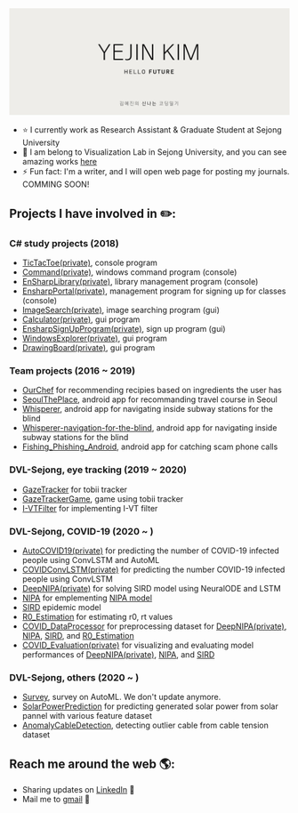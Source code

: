 <img src="https://raw.githubusercontent.com/Yejining/Yejining/master/banner.png" alt="banner that says Yejin Kim - software engineer, data scientist">

- ⭐ I currently work as Research Assistant & Graduate Student at Sejong University
- 👯 I am belong to Visualization Lab in Sejong University, and you can see amazing works [here](https://github.com/DVL-Sejong/)
- ⚡ Fun fact: I'm a writer, and I will open web page for posting my journals. COMMING SOON!

## Projects I have involved in ✏️:
### C# study projects (2018)
- [TicTacToe(private)](https://github.com/Yejining/TicTacToe), console program
- [Command(private)](https://github.com/Yejining/Command), windows command program (console)
- [EnSharpLibrary(private)](https://github.com/Yejining/EnSharpLibrary), library management program (console)
- [EnsharpPortal(private)](https://github.com/Yejining/EnSharpPortal), management program for signing up for classes (console)
- [ImageSearch(private)](https://github.com/Yejining/ImageSearch), image searching program (gui)
- [Calculator(private)](https://github.com/Yejining/Calculator), gui program
- [EnsharpSignUpProgram(private)](https://github.com/Yejining/EnsharpSignUpProgram), sign up program (gui)
- [WindowsExplorer(private)](https://github.com/Yejining/WindowsExplorer), gui program
- [DrawingBoard(private)](https://github.com/Yejining/DrawingBoard), gui program
### Team projects (2016 ~ 2019)
- [OurChef](https://github.com/Yejining/OurChef) for recommending recipies based on ingredients the user has
- [SeoulThePlace](https://github.com/Yejining/SeoulThePlace), android app for recommanding travel course in Seoul
- [Whisperer](https://github.com/Yejining/Whisperer), android app for navigating inside subway stations for the blind 
- [Whisperer-navigation-for-the-blind](https://github.com/Yejining/Whisperer-navigation-for-the-blind), android app for navigating inside subway stations for the blind
- [Fishing_Phishing_Android](https://github.com/Yejining/Fishing_Phishing_Android), android app for catching scam phone calls
### DVL-Sejong, eye tracking (2019 ~ 2020)
- [GazeTracker](https://github.com/Yejining/GazeTracker) for tobii tracker
- [GazeTrackerGame](https://github.com/Yejining/GazeTrackerGame), game using tobii tracker
- [I-VTFilter](https://github.com/Yejining/I-VTFilter) for implementing I-VT filter
### DVL-Sejong, COVID-19 (2020 ~ )
- [AutoCOVID19(private)](https://github.com/Yejining/AutoCOVID19) for predicting the number of COVID-19 infected people using ConvLSTM and AutoML
- [COVIDConvLSTM(private)](https://github.com/Yejining/COVIDConvLSTM) for predicting the number COVID-19 infected people using ConvLSTM
- [DeepNIPA(private)](https://github.com/Yejining/DeepNIPA) for solving SIRD model using NeuralODE and LSTM
- [NIPA](https://github.com/Yejining/NIPA) for emplementing [NIPA model](https://appliednetsci.springeropen.com/articles/10.1007/s41109-020-00274-2)
- [SIRD](https://github.com/Yejining/SIRD) epidemic model
- [R0_Estimation](https://github.com/Yejining/R0_Estimation) for estimating r0, rt values
- [COVID_DataProcessor](https://github.com/Yejining/COVID_DataProcessor) for preprocessing dataset for [DeepNIPA(private)](https://github.com/Yejining/DeepNIPA), [NIPA](https://github.com/Yejining/NIPA), [SIRD](https://github.com/Yejining/SIRD), and [R0_Estimation](https://github.com/Yejining/R0_Estimation)
- [COVID_Evaluation(private)](https://github.com/Yejining/COVID_Evaluation) for visualizing and evaluating model performances of [DeepNIPA(private)](https://github.com/Yejining/DeepNIPA), [NIPA](https://github.com/Yejining/NIPA), and [SIRD](https://github.com/Yejining/SIRD)
### DVL-Sejong, others (2020 ~ )
- [Survey](https://github.com/Yejining/Survey), survey on AutoML. We don't update anymore.
- [SolarPowerPrediction](https://github.com/Yejining/SolarPowerPrediction) for predicting generated solar power from solar pannel with various feature dataset
- [AnomalyCableDetection](https://github.com/Yejining/AnomalyCableDetection), detecting outlier cable from cable tension dataset

## Reach me around the web 🌎: 
- Sharing updates on <a href="https://www.linkedin.com/in/yejin-kim-684835160/">LinkedIn</a> 💼
- Mail me to <a href="mailto:kimyejin.kr@gmail.com">gmail</a> 📧

